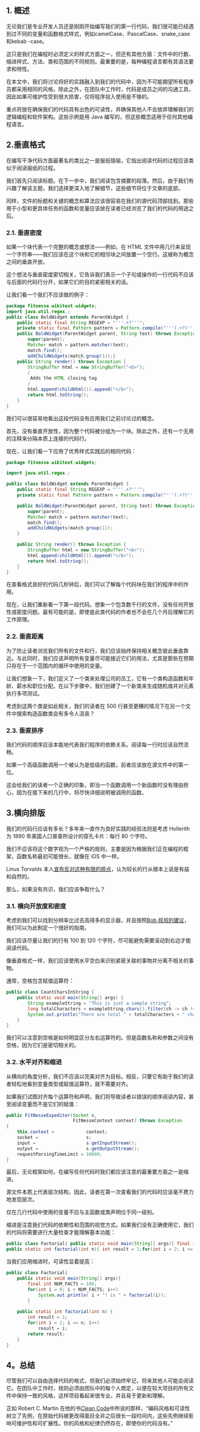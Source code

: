 ## 1. 概述

无论我们是专业开发人员还是刚刚开始编写我们的第一行代码，我们很可能已经遇到过不同的变量和函数格式样式，例如camelCase、PascalCase、snake_case和kebab -case。

这只是我们在编程时必须定义的样式方面之一，但还有其他方面：文件中的行数、缩进样式、方法、类和范围的不同规则。最重要的是，每种编程语言都有其语法要求和特性。

在本文中，我们将讨论将好的实践融入到我们的代码中，因为不可能期望所有程序员都采用相同的风格。除此之外，在团队中工作时，代码是成员之间的沟通工具，因此如果可维护性受到很大损害，仅将程序投入使用是不够的。

重点将放在确保我们的代码具有出色的可读性，并确保其他人不会放弃理解我们的逻辑编程和软件架构。这些示例是用 Java 编写的，但这些概念适用于任何其他编程语言。

## 2.垂直格式

在编写干净代码方面最著名的类比之一是报纸隐喻，它指出阅读代码的过程应该类似于阅读报纸的过程。

我们首先只阅读标题。在下一步中，我们阅读包含摘要的段落。然后，由于我们有兴趣了解该主题，我们选择更深入地了解细节，这些细节将位于文章的底部。

同样，文件的标题和关键的概念和算法应该很容易在我们的源代码顶部找到。那些用于小型和更具体任务的函数和变量应该放在读者已经浏览了我们的代码的用途之后。

### 2.1. 垂直密度

如果一个块代表一个完整的概念或想法——例如，在 HTML 文件中用几行来呈现一个字符串——我们应该在这个块和它的相邻块之间放置一个空行。这被称为概念之间的垂直开放。

这个想法与垂直密度密切相关，它告诉我们表示一个子句或操作的一行代码不应该与后面的代码行分开，如果它们的目的紧密相关的话。

让我们看一个我们不应该做的例子：

```java
package fitnesse.wikitext.widgets;
import java.util.regex.;
public class BoldWidget extends ParentWidget {
    public static final String REGEXP = "'''.+?'''";
    private static final Pattern pattern = Pattern.compile("'''(.+?)'''", Pattern.MULTILINE + Pattern.DOTALL);
    public BoldWidget(ParentWidget parent, String text) throws Exception {
        super(parent);
        Matcher match = pattern.matcher(text);
        match.find();
        addChildWidgets(match.group(1));}
    public String render() throws Exception {
        StringBuffer html = new StringBuffer("<b>");
        /
         Adds the HTML closing tag
        /
        html.append(childHtml()).append("</b>");
        return html.toString();
    }
}
```

我们可以很容易地看出这段代码没有应用我们之前讨论过的概念。

首先，没有垂直开放性，因为整个代码被分组为一个块。除此之外，还有一个无用的注释来分隔本质上连接的代码行。

现在，让我们看一下应用了优秀样式实践后的相同代码：

```java
package fitnesse.wikitext.widgets;

import java.util.regex.;

public class BoldWidget extends ParentWidget {
    public static final String REGEXP = "'''.+?'''";
    private static final Pattern pattern = Pattern.compile("'''(.+?)'''",Pattern.MULTILINE + Pattern.DOTALL);

    public BoldWidget(ParentWidget parent, String text) throws Exception {
        super(parent);
        Matcher match = pattern.matcher(text);
        match.find();
        addChildWidgets(match.group(1));
    }

    public String render() throws Exception {
        StringBuffer html = new StringBuffer("<b>");
        html.append(childHtml()).append("</b>");
        return html.toString();
    }
}
```

在查看格式良好的代码几秒钟后，我们可以了解每个代码块在我们的程序中的作用。

现在，让我们重新看一下第一段代码。想象一个包含数千行的文件，没有任何开放性或密度问题。最有可能的是，即使是此类代码的作者也不会在几个月后理解它的工作原理。

### 2.2. 垂直距离

为了防止读者浏览我们所有的文件和行，我们应该始终保持相关概念彼此垂直靠近。与此同时，我们应该声明所有变量尽可能接近它们的用法，尤其是那些在预期只存在于一个范围内的循环中使用的变量。

让我们想象一下，我们定义了一个类来处理公司的员工，它有一个类构造函数和年龄、薪水和职位分配。在以下步骤中，我们创建了一个新类来生成随机值并对元素执行多项测试。

考虑到这两个类是如此相关，我们的读者在 500 行甚至更糟的情况下在另一个文件中搜索构造函数类会有多令人沮丧？

### 2.3. 垂直排序

我们代码的顺序应该本能地代表我们程序的依赖关系。阅读每一行时应该自然流畅。

如果一个高级函数调用一个被认为是低级的函数，前者应该放在源文件中的第一位。

这会给我们的读者一个正确的印象，即当一个函数调用一个新函数时没有理由担心，因为在接下来的几行中，将尽快详细说明被调用的函数。

## 3.横向排版

我们的代码行应该有多长？多年来一直作为良好实践的经验法则是考虑 Hollerith 为 1890 年美国人口普查所设计的穿孔卡片：每行 80 个字符。

我们不应该将这个数字视为一个严格的规则，主要是因为根据我们正在编程的框架，函数名称最初可能很长，就像在 iOS 中一样。

Linus Torvalds 本人[宣布反对这种有限的观点](https://lkml.org/lkml/2020/5/29/1038)，认为较长的行从根本上说是有益和自然的。

那么，如果没有共识，我们应该争取什么？

### 3.1. 横向开放度和密度

考虑到我们可以找到分辨率比过去高得多的显示器，并且按照[Bob 叔叔的建议](https://www.youtube.com/watch?v=2a_ytyt9sf8)，我们可以为此制定一个很好的指南。

我们应该尽量让我们的行有 100 到 120 个字符，尽可能避免需要滚动到右边才能阅读代码。

像垂直格式一样，我们应该使用水平空白来识别紧密关联的事物并分离不相关的事物。

通常，空格包含赋值运算符：

```java
public class CountCharsInString {
    public static void main(String[] args) {
        String exampleString = "This is just a sample string";
        long totalCharacters = exampleString.chars().filter(ch -> ch != ' ').count();
        System.out.println("There are total " + totalCharacters + " characters in exampleString");
    }
}
```

我们可以注意到空格是如何明显区分左右运算符的。但是函数名称和参数之间没有空格，因为它们是密切相关的。

### 3.2. 水平对齐和缩进

从横向的角度分析，我们不应该以完美对齐为目标。相反，只要它有助于我们的读者轻松地看到变量类型或赋值运算符，就不需要对齐。

如果我们试图对齐每个运算符和声明，我们将导致读者以错误的顺序阅读内容，甚至阅读变量而不是它们的赋值：

```java
public FitNesseExpediter(Socket s,
                         FitNesseContext context) throws Exception
{
    this.context =            context;
    socket =                  s;
    input =                   s.getInputStream();
    output =                  s.getOutputStream();
    requestParsingTimeLimit = 10000;
}
```

最后，无论框架如何，在编写任何代码时我们都应该注意的最重要方面之一是缩进。

源文件本质上代表层次结构，因此，读者在第一次查看我们的代码时应该毫不费力地发现层次。

仅在几行代码中使用的变量不应与主函数或类声明位于同一级别。

缩进是注意我们代码的依赖性和范围的视觉方式。如果我们没有正确使用它，我们的代码将需要进行大量检查才能理解基本功能：

```java
public class Factorial{	public static void main(String[] args){	final int NUM_FACTS = 100; for(int i = 0; i < NUM_FACTS; i++) System.out.println( i + "! is " + factorial(i));}
public static int factorial(int n){ int result = 1;for(int i = 2; i <= n; i++) result = i; return result;}}
```

当我们应用缩进时，可读性显着提高：

```java
public class Factorial{
    public static void main(String[] args){
        final int NUM_FACTS = 100;
        for(int i = 0; i < NUM_FACTS; i++)
            System.out.println( i + "! is " + factorial(i));
        }
        
    public static int factorial(int n) {
        int result = 1;
        for(int i = 2; i <= n; i++)
            result = i;
        return result;
    }
}
```

## 4。总结

尽管我们可以自由选择代码的格式，但我们必须始终牢记，将来其他人可能会阅读它。在团队中工作时，规则必须由团队中的每个人商定，以便在较大项目的所有文件中保持一致的风格，这样项目看起来很专业，并且易于更新和理解。

正如 Robert C. Martin 在他的书[Clean Code](https://www.pearson.com/us/higher-education/program/Martin-Clean-Code-A-Handbook-of-Agile-Software-Craftsmanship/PGM63937.html)中所说的那样，“编码风格和可读性树立了先例，在原始代码被更改得面目全非之后很长一段时间内，这些先例继续影响可维护性和可扩展性。你的风格和纪律仍然存在，即使你的代码没有。”